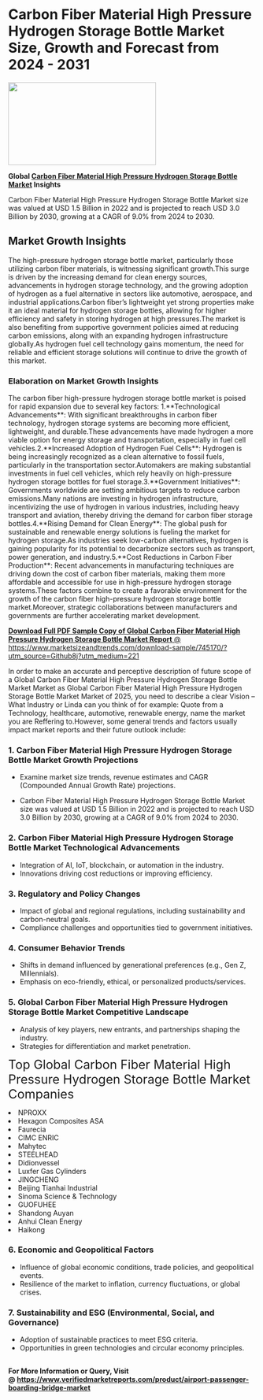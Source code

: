 <H1>Carbon Fiber Material High Pressure Hydrogen Storage Bottle Market Size, Growth and Forecast from 2024 - 2031</H1><img class="aligncenter size-medium wp-image-584254" src="https://thirdeyenews.in/wp-content/uploads/2024/09/Global-Market-Research-300x168.jpeg" alt="" width="300" height="168" /><p><strong>Global&nbsp;<a href="https://www.marketsizeandtrends.com/download-sample/745170/?utm_source=Github8j?utm_medium=221">Carbon Fiber Material High Pressure Hydrogen Storage Bottle Market</a> Insights</strong></p><p>Carbon Fiber Material High Pressure Hydrogen Storage Bottle Market size was valued at USD 1.5 Billion in 2022 and is projected to reach USD 3.0 Billion by 2030, growing at a CAGR of 9.0% from 2024 to 2030.</p><p><h2>Market Growth Insights</h2> The high-pressure hydrogen storage bottle market, particularly those utilizing carbon fiber materials, is witnessing significant growth.This surge is driven by the increasing demand for clean energy sources, advancements in hydrogen storage technology, and the growing adoption of hydrogen as a fuel alternative in sectors like automotive, aerospace, and industrial applications.Carbon fiber’s lightweight yet strong properties make it an ideal material for hydrogen storage bottles, allowing for higher efficiency and safety in storing hydrogen at high pressures.The market is also benefiting from supportive government policies aimed at reducing carbon emissions, along with an expanding hydrogen infrastructure globally.As hydrogen fuel cell technology gains momentum, the need for reliable and efficient storage solutions will continue to drive the growth of this market.<p><a href="#"></a></p> <h3>Elaboration on Market Growth Insights</h3> The carbon fiber high-pressure hydrogen storage bottle market is poised for rapid expansion due to several key factors: 1.**Technological Advancements**: With significant breakthroughs in carbon fiber technology, hydrogen storage systems are becoming more efficient, lightweight, and durable.These advancements have made hydrogen a more viable option for energy storage and transportation, especially in fuel cell vehicles.2.**Increased Adoption of Hydrogen Fuel Cells**: Hydrogen is being increasingly recognized as a clean alternative to fossil fuels, particularly in the transportation sector.Automakers are making substantial investments in fuel cell vehicles, which rely heavily on high-pressure hydrogen storage bottles for fuel storage.3.**Government Initiatives**: Governments worldwide are setting ambitious targets to reduce carbon emissions.Many nations are investing in hydrogen infrastructure, incentivizing the use of hydrogen in various industries, including heavy transport and aviation, thereby driving the demand for carbon fiber storage bottles.4.**Rising Demand for Clean Energy**: The global push for sustainable and renewable energy solutions is fueling the market for hydrogen storage.As industries seek low-carbon alternatives, hydrogen is gaining popularity for its potential to decarbonize sectors such as transport, power generation, and industry.5.**Cost Reductions in Carbon Fiber Production**: Recent advancements in manufacturing techniques are driving down the cost of carbon fiber materials, making them more affordable and accessible for use in high-pressure hydrogen storage systems.These factors combine to create a favorable environment for the growth of the carbon fiber high-pressure hydrogen storage bottle market.Moreover, strategic collaborations between manufacturers and governments are further accelerating market development.<p><a href="#"></p><p><span class=""><strong>Download Full PDF Sample Copy of Global Carbon Fiber Material High Pressure Hydrogen Storage Bottle Market Report</strong> @ <a href="https://www.marketsizeandtrends.com/download-sample/745170/?utm_source=Github8j?utm_medium=221" target="_blank">https://www.marketsizeandtrends.com/download-sample/745170/?utm_source=Github8j?utm_medium=221</a></span></p><p>In order to make an accurate and perceptive description of future scope of a Global&nbsp;Carbon Fiber Material High Pressure Hydrogen Storage Bottle Market Market as Global&nbsp;Carbon Fiber Material High Pressure Hydrogen Storage Bottle Market Market of 2025, you need to describe a clear Vision &ndash; What Industry or Linda can you think of for example: Quote from a Technology, healthcare, automotive, renewable energy, name the market you are Reffering to.However, some general trends and factors usually impact market reports and their future outlook include:</p><h3>1.&nbsp;<strong>Carbon Fiber Material High Pressure Hydrogen Storage Bottle Market Growth Projections</strong></h3><ul><li>Examine market size trends, revenue estimates and CAGR (Compounded Annual Growth Rate) projections.</li><li><p>Carbon Fiber Material High Pressure Hydrogen Storage Bottle Market size was valued at USD 1.5 Billion in 2022 and is projected to reach USD 3.0 Billion by 2030, growing at a CAGR of 9.0% from 2024 to 2030.</p></li></ul><h3>2.&nbsp;<strong>Carbon Fiber Material High Pressure Hydrogen Storage Bottle Market Technological Advancements</strong></h3><ul><li>Integration of AI, IoT, blockchain, or automation in the industry.</li><li>Innovations driving cost reductions or improving efficiency.</li></ul><h3>3.&nbsp;<strong>Regulatory and Policy Changes</strong></h3><ul><li>Impact of global and regional regulations, including sustainability and carbon-neutral goals.</li><li>Compliance challenges and opportunities tied to government initiatives.</li></ul><h3>4.&nbsp;<strong>Consumer Behavior Trends</strong></h3><ul><li>Shifts in demand influenced by generational preferences (e.g., Gen Z, Millennials).</li><li>Emphasis on eco-friendly, ethical, or personalized products/services.</li></ul><h3>5.&nbsp;<strong>Global Carbon Fiber Material High Pressure Hydrogen Storage Bottle Market Competitive Landscape</strong></h3><ul><li>Analysis of key players, new entrants, and partnerships shaping the industry.</li><li>Strategies for differentiation and market penetration.</li></ul><p data-pm-slice="1 1 []"><span style="color: inherit; font-family: inherit; font-size: 25px;">Top Global Carbon Fiber Material High Pressure Hydrogen Storage Bottle Market Companies</span></p><div class="" data-test-id=""><p><li>NPROXX</li><li> Hexagon Composites ASA</li><li> Faurecia</li><li> CIMC ENRIC</li><li> Mahytec</li><li> STEELHEAD</li><li> Didionvessel</li><li> Luxfer Gas Cylinders</li><li> JINGCHENG</li><li> Beijing Tianhai Industrial</li><li> Sinoma Science & Technology</li><li> GUOFUHEE</li><li> Shandong Auyan</li><li> Anhui Clean Energy</li><li> Haikong</li></p></div><h3>6.&nbsp;<strong>Economic and Geopolitical Factors</strong></h3><ul><li>Influence of global economic conditions, trade policies, and geopolitical events.</li><li>Resilience of the market to inflation, currency fluctuations, or global crises.</li></ul><h3>7.&nbsp;<strong>Sustainability and ESG (Environmental, Social, and Governance)</strong></h3><ul><li>Adoption of sustainable practices to meet ESG criteria.</li><li>Opportunities in green technologies and circular economy principles.</li></ul><h2><strong style="font-size: 14px;">For More Information or Query, Visit @&nbsp;</strong><a style="background-color: #ffffff; font-size: 14px;" href="https://www.marketsizeandtrends.com/report/carbon-fiber-material-high-pressure-hydrogen-storage-bottle-market/" target="_blank">https://www.verifiedmarketreports.com/product/airport-passenger-boarding-bridge-market</a></h2>